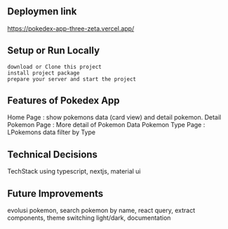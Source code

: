 ## Deploymen link

https://pokedex-app-three-zeta.vercel.app/

## Setup or Run Locally

    download or Clone this project
    install project package
    prepare your server and start the project

## Features of Pokedex App

Home Page : show pokemons data (card view) and detail pokemon.
Detail Pokemon Page : More detail of Pokemon Data
Pokemon Type Page : LPokemons data filter by Type

## Technical Decisions

TechStack using typescript, nextjs, material ui

## Future Improvements

evolusi pokemon, search pokemon by name, react query, extract components, theme switching light/dark, documentation
